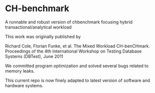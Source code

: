 # CH-benchmark
A runnable and robust version of chbenchmark focusing hybrid transactional/analytical workload

This work was originally published by

Richard Cole, Florian Funke, et al.
The Mixed Workload CH-benCHmark.
Proceedings of the 4th International Workshop on Testing Database Systems (DBTest), June 2011

We committed program optimization and solved several bugs related to memory leaks.

This current repo is now finely adapted to latest version of software and hardware systems.
